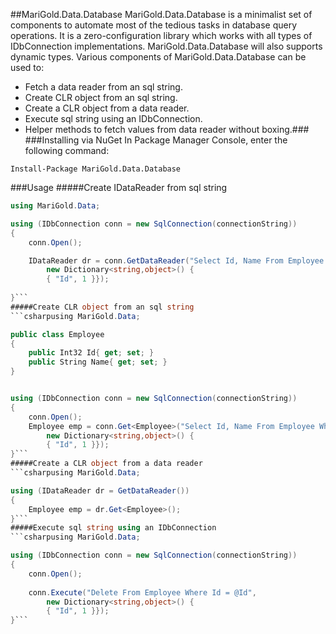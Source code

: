 ##MariGold.Data.Database
MariGold.Data.Database is a minimalist set of components to automate most of the tedious tasks in database query operations. It is a zero-configuration library which works with all types of IDbConnection implementations. MariGold.Data.Database will also supports dynamic types.
Various components of MariGold.Data.Database can be used to:
- Fetch a data reader from an sql string.
- Create CLR object from an sql string.
- Create a CLR object from a data reader.
- Execute sql string using an IDbConnection.
- Helper methods to fetch values from data reader without boxing.###
###Installing via NuGet
In Package Manager Console, enter the following command:
```
Install-Package MariGold.Data.Database
```
###Usage
#####Create IDataReader from sql string

```csharp
using MariGold.Data;

using (IDbConnection conn = new SqlConnection(connectionString))
{
	conn.Open();

	IDataReader dr = conn.GetDataReader("Select Id, Name From Employee Where Id = @Id",
		new Dictionary<string,object>() {
		{ "Id", 1 }});
	
}```
#####Create CLR object from an sql string
```csharpusing MariGold.Data;

public class Employee
{
	public Int32 Id{ get; set; }
	public String Name{ get; set; }
}


using (IDbConnection conn = new SqlConnection(connectionString))
{
	conn.Open();
	Employee emp = conn.Get<Employee>("Select Id, Name From Employee Where Id = @Id",
		new Dictionary<string,object>() {
		{ "Id", 1 }});
}```
#####Create a CLR object from a data reader
```csharpusing MariGold.Data;

using (IDataReader dr = GetDataReader())
{
	Employee emp = dr.Get<Employee>();
}```
#####Execute sql string using an IDbConnection
```csharpusing MariGold.Data;

using (IDbConnection conn = new SqlConnection(connectionString))
{
	conn.Open();
				
	conn.Execute("Delete From Employee Where Id = @Id",
		new Dictionary<string,object>() {
		{ "Id", 1 }});
}```